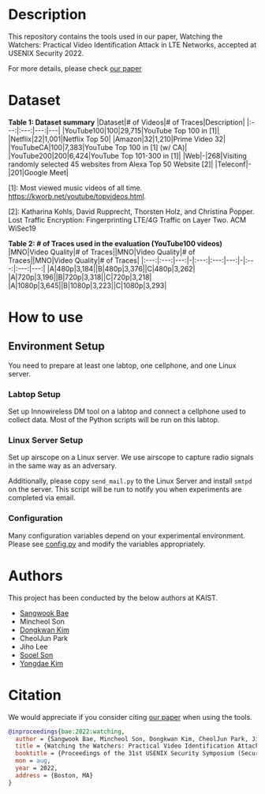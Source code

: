 # Description
This repository contains the tools used in our paper,
Watching the Watchers: Practical Video Identification Attack in LTE Networks,
accepted at USENIX Security 2022.

For more details, please check [our
paper](https://www.usenix.org/conference/usenixsecurity22/presentation/bae)

# Dataset

**Table 1: Dataset summary**
|Dataset|# of Videos|# of Traces|Description|
|:---:|:---:|---:|---|
|YouTube100|100|29,715|YouTube Top 100 in [1]|
|Netflix|22|1,001|Netflix Top 50|
|Amazon|32|1,210|Prime Video 32|
|YouTubeCA|100|7,383|YouTube Top 100 in [1] (w/ CA)|
|YouTube200|200|6,424|YouTube Top 101-300 in [1]|
|Web|-|268|Visiting randomly selected 45 websites from Alexa Top 50 Website [2]|
|Teleconf|-|201|Google Meet|

[1]: Most viewed music videos of all time. https://kworb.net/youtube/topvideos.html.

[2]: Katharina Kohls, David Rupprecht, Thorsten Holz, and Christina P̈opper. Lost Traffic Encryption: Fingerprinting LTE/4G Traffic on Layer Two. ACM WiSec19

**Table 2: # of Traces used in the evaluation (YouTube100 videos)**
|MNO|Video Quality|# of Traces||MNO|Video Quality|# of Traces||MNO|Video Quality|# of Traces|
|:---:|:---:|---:|-|:---:|:---:|---:|-|:---:|:---:|---:|
|A|480p|3,184||B|480p|3,376||C|480p|3,262|
|A|720p|3,196||B|720p|3,318||C|720p|3,218|
|A|1080p|3,645||B|1080p|3,223||C|1080p|3,293|



# How to use

## Environment Setup

You need to prepare at least one labtop, one cellphone, and one Linux server.


### Labtop Setup

Set up Innowireless DM tool on a labtop
and connect a cellphone used to collect data.
Most of the Python scripts will be run on this labtop.


### Linux Server Setup

Set up airscope on a Linux server.
We use airscope to capture radio signals in the same way as an adversary.

Additionally, please copy `send_mail.py` to the Linux Server and install `smtpd`
on the server. This script will be run to notify you when experiments are
completed via email.


### Configuration
Many configuration variables depend on your experimental environment.
Please see [config.py](config.py) and modify the variables appropriately.


# Authors
This project has been conducted by the below authors at KAIST.
* [Sangwook Bae](https://sites.google.com/site/sangwookbae89)
* Mincheol Son
* [Dongkwan Kim](https://0xdkay.me/)
* CheolJun Park
* Jiho Lee
* [Sooel Son](https://sites.google.com/site/ssonkaist/home)
* [Yongdae Kim](https://syssec.kaist.ac.kr/~yongdaek/)

# Citation
We would appreciate if you consider citing [our
paper](https://www.usenix.org/conference/usenixsecurity22/presentation/bae) when
using the tools.
```bibtex
@inproceedings{bae:2022:watching,
  author = {Sangwook Bae, Mincheol Son, Dongkwan Kim, CheolJun Park, Jiho Lee, Sooel Son, and Yongdae Kim},
  title = {Watching the Watchers: Practical Video Identification Attack in LTE Networks},
  booktitle = {Proceedings of the 31st USENIX Security Symposium (Security)},
  mon = aug,
  year = 2022,
  address = {Boston, MA}
}
```
